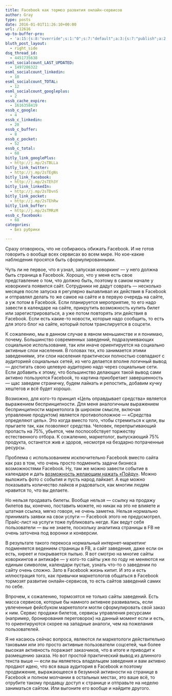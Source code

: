```yaml
---
title: Facebook как тормоз развития онлайн-сервисов
author: Gray
type: posts
date: 2016-01-01T11:26:10+00:00
url: /12616
wp-to-buffer-pro:
  - 'a:15:{s:8:"override";s:1:"0";s:7:"default";a:3:{s:7:"publish";a:2:{s:7:"enabled";s:1:"1";s:6:"status";a:1:{i:0;a:7:{s:5:"image";s:1:"1";s:11:"sub_profile";i:0;s:7:"message";s:13:"{title} {url}";s:8:"schedule";s:12:"queue_bottom";s:4:"days";s:1:"0";s:5:"hours";s:1:"0";s:7:"minutes";s:1:"0";}}}s:6:"update";a:1:{s:6:"status";a:1:{i:0;a:7:{s:5:"image";s:1:"0";s:11:"sub_profile";i:0;s:7:"message";s:27:"Updated Post: {title} {url}";s:8:"schedule";s:12:"queue_bottom";s:4:"days";s:1:"0";s:5:"hours";s:1:"0";s:7:"minutes";s:1:"0";}}}s:10:"conditions";a:1:{s:8:"post_tag";s:0:"";}}s:24:"530daa0d7e66d33475000043";a:3:{s:7:"publish";a:1:{s:6:"status";a:1:{i:0;a:7:{s:5:"image";s:1:"0";s:11:"sub_profile";i:0;s:7:"message";s:0:"";s:8:"schedule";s:12:"queue_bottom";s:4:"days";s:1:"0";s:5:"hours";s:1:"0";s:7:"minutes";s:1:"0";}}}s:6:"update";a:1:{s:6:"status";a:1:{i:0;a:7:{s:5:"image";s:1:"0";s:11:"sub_profile";i:0;s:7:"message";s:0:"";s:8:"schedule";s:12:"queue_bottom";s:4:"days";s:1:"0";s:5:"hours";s:1:"0";s:7:"minutes";s:1:"0";}}}s:10:"conditions";a:1:{s:8:"post_tag";s:0:"";}}s:24:"5559ad520fc54cee1e8b4567";a:3:{s:7:"publish";a:1:{s:6:"status";a:1:{i:0;a:7:{s:5:"image";s:1:"0";s:11:"sub_profile";i:0;s:7:"message";s:0:"";s:8:"schedule";s:12:"queue_bottom";s:4:"days";s:1:"0";s:5:"hours";s:1:"0";s:7:"minutes";s:1:"0";}}}s:6:"update";a:1:{s:6:"status";a:1:{i:0;a:7:{s:5:"image";s:1:"0";s:11:"sub_profile";i:0;s:7:"message";s:0:"";s:8:"schedule";s:12:"queue_bottom";s:4:"days";s:1:"0";s:5:"hours";s:1:"0";s:7:"minutes";s:1:"0";}}}s:10:"conditions";a:1:{s:8:"post_tag";s:0:"";}}s:24:"5559ae040fc54c3a208b4567";a:3:{s:7:"publish";a:1:{s:6:"status";a:1:{i:0;a:7:{s:5:"image";s:1:"0";s:11:"sub_profile";i:0;s:7:"message";s:0:"";s:8:"schedule";s:12:"queue_bottom";s:4:"days";s:1:"0";s:5:"hours";s:1:"0";s:7:"minutes";s:1:"0";}}}s:6:"update";a:1:{s:6:"status";a:1:{i:0;a:7:{s:5:"image";s:1:"0";s:11:"sub_profile";i:0;s:7:"message";s:0:"";s:8:"schedule";s:12:"queue_bottom";s:4:"days";s:1:"0";s:5:"hours";s:1:"0";s:7:"minutes";s:1:"0";}}}s:10:"conditions";a:1:{s:8:"post_tag";s:0:"";}}s:24:"5559ae1e0fc54c29208b4569";a:3:{s:7:"publish";a:1:{s:6:"status";a:1:{i:0;a:7:{s:5:"image";s:1:"0";s:11:"sub_profile";i:0;s:7:"message";s:0:"";s:8:"schedule";s:12:"queue_bottom";s:4:"days";s:1:"0";s:5:"hours";s:1:"0";s:7:"minutes";s:1:"0";}}}s:6:"update";a:1:{s:6:"status";a:1:{i:0;a:7:{s:5:"image";s:1:"0";s:11:"sub_profile";i:0;s:7:"message";s:0:"";s:8:"schedule";s:12:"queue_bottom";s:4:"days";s:1:"0";s:5:"hours";s:1:"0";s:7:"minutes";s:1:"0";}}}s:10:"conditions";a:1:{s:8:"post_tag";s:0:"";}}s:24:"55b23a2b474329b366ad5931";a:3:{s:7:"publish";a:1:{s:6:"status";a:1:{i:0;a:7:{s:5:"image";s:1:"0";s:11:"sub_profile";i:0;s:7:"message";s:23:"New Post: {title} {url}";s:8:"schedule";s:12:"queue_bottom";s:4:"days";s:1:"0";s:5:"hours";s:1:"0";s:7:"minutes";s:1:"0";}}}s:6:"update";a:1:{s:6:"status";a:1:{i:0;a:7:{s:5:"image";s:1:"0";s:11:"sub_profile";i:0;s:7:"message";s:23:"New Post: {title} {url}";s:8:"schedule";s:12:"queue_bottom";s:4:"days";s:1:"0";s:5:"hours";s:1:"0";s:7:"minutes";s:1:"0";}}}s:10:"conditions";a:1:{s:8:"post_tag";s:0:"";}}s:24:"55b23a44474329f162ad5939";a:3:{s:7:"publish";a:1:{s:6:"status";a:1:{i:0;a:7:{s:5:"image";s:1:"0";s:11:"sub_profile";i:0;s:7:"message";s:23:"New Post: {title} {url}";s:8:"schedule";s:12:"queue_bottom";s:4:"days";s:1:"0";s:5:"hours";s:1:"0";s:7:"minutes";s:1:"0";}}}s:6:"update";a:1:{s:6:"status";a:1:{i:0;a:7:{s:5:"image";s:1:"0";s:11:"sub_profile";i:0;s:7:"message";s:23:"New Post: {title} {url}";s:8:"schedule";s:12:"queue_bottom";s:4:"days";s:1:"0";s:5:"hours";s:1:"0";s:7:"minutes";s:1:"0";}}}s:10:"conditions";a:1:{s:8:"post_tag";s:0:"";}}s:24:"4eb3e9e6512f7eb575000000";a:4:{s:7:"enabled";s:1:"1";s:7:"publish";a:1:{s:6:"status";a:1:{i:0;a:7:{s:5:"image";s:1:"0";s:11:"sub_profile";i:0;s:7:"message";s:0:"";s:8:"schedule";s:12:"queue_bottom";s:4:"days";s:1:"0";s:5:"hours";s:1:"0";s:7:"minutes";s:1:"0";}}}s:6:"update";a:1:{s:6:"status";a:1:{i:0;a:7:{s:5:"image";s:1:"0";s:11:"sub_profile";i:0;s:7:"message";s:0:"";s:8:"schedule";s:12:"queue_bottom";s:4:"days";s:1:"0";s:5:"hours";s:1:"0";s:7:"minutes";s:1:"0";}}}s:10:"conditions";a:1:{s:8:"post_tag";s:0:"";}}s:24:"505c4e6d1b81f6966a000022";a:3:{s:7:"publish";a:1:{s:6:"status";a:1:{i:0;a:7:{s:5:"image";s:1:"0";s:11:"sub_profile";i:0;s:7:"message";s:0:"";s:8:"schedule";s:12:"queue_bottom";s:4:"days";s:1:"0";s:5:"hours";s:1:"0";s:7:"minutes";s:1:"0";}}}s:6:"update";a:1:{s:6:"status";a:1:{i:0;a:7:{s:5:"image";s:1:"0";s:11:"sub_profile";i:0;s:7:"message";s:0:"";s:8:"schedule";s:12:"queue_bottom";s:4:"days";s:1:"0";s:5:"hours";s:1:"0";s:7:"minutes";s:1:"0";}}}s:10:"conditions";a:1:{s:8:"post_tag";s:0:"";}}s:24:"000000000000000000025630";a:4:{s:7:"enabled";s:1:"1";s:7:"publish";a:1:{s:6:"status";a:1:{i:0;a:7:{s:5:"image";s:1:"0";s:11:"sub_profile";i:0;s:7:"message";s:0:"";s:8:"schedule";s:12:"queue_bottom";s:4:"days";s:1:"0";s:5:"hours";s:1:"0";s:7:"minutes";s:1:"0";}}}s:6:"update";a:1:{s:6:"status";a:1:{i:0;a:7:{s:5:"image";s:1:"0";s:11:"sub_profile";i:0;s:7:"message";s:0:"";s:8:"schedule";s:12:"queue_bottom";s:4:"days";s:1:"0";s:5:"hours";s:1:"0";s:7:"minutes";s:1:"0";}}}s:10:"conditions";a:1:{s:8:"post_tag";s:0:"";}}s:24:"52299b3a6771caf57c000000";a:4:{s:7:"enabled";s:1:"1";s:7:"publish";a:1:{s:6:"status";a:1:{i:0;a:7:{s:5:"image";s:1:"0";s:11:"sub_profile";i:0;s:7:"message";s:0:"";s:8:"schedule";s:12:"queue_bottom";s:4:"days";s:1:"0";s:5:"hours";s:1:"0";s:7:"minutes";s:1:"0";}}}s:6:"update";a:1:{s:6:"status";a:1:{i:0;a:7:{s:5:"image";s:1:"0";s:11:"sub_profile";i:0;s:7:"message";s:0:"";s:8:"schedule";s:12:"queue_bottom";s:4:"days";s:1:"0";s:5:"hours";s:1:"0";s:7:"minutes";s:1:"0";}}}s:10:"conditions";a:1:{s:8:"post_tag";s:0:"";}}s:24:"5277fb456f9ada80020001f3";a:4:{s:7:"enabled";s:1:"1";s:7:"publish";a:1:{s:6:"status";a:1:{i:0;a:7:{s:5:"image";s:1:"0";s:11:"sub_profile";i:0;s:7:"message";s:0:"";s:8:"schedule";s:12:"queue_bottom";s:4:"days";s:1:"0";s:5:"hours";s:1:"0";s:7:"minutes";s:1:"0";}}}s:6:"update";a:1:{s:6:"status";a:1:{i:0;a:7:{s:5:"image";s:1:"0";s:11:"sub_profile";i:0;s:7:"message";s:0:"";s:8:"schedule";s:12:"queue_bottom";s:4:"days";s:1:"0";s:5:"hours";s:1:"0";s:7:"minutes";s:1:"0";}}}s:10:"conditions";a:1:{s:8:"post_tag";s:0:"";}}s:24:"52cfc979d35725695300000c";a:3:{s:7:"publish";a:1:{s:6:"status";a:1:{i:0;a:7:{s:5:"image";s:1:"0";s:11:"sub_profile";i:0;s:7:"message";s:0:"";s:8:"schedule";s:12:"queue_bottom";s:4:"days";s:1:"0";s:5:"hours";s:1:"0";s:7:"minutes";s:1:"0";}}}s:6:"update";a:1:{s:6:"status";a:1:{i:0;a:7:{s:5:"image";s:1:"0";s:11:"sub_profile";i:0;s:7:"message";s:0:"";s:8:"schedule";s:12:"queue_bottom";s:4:"days";s:1:"0";s:5:"hours";s:1:"0";s:7:"minutes";s:1:"0";}}}s:10:"conditions";a:1:{s:8:"post_tag";s:0:"";}}s:24:"52cfc9f1d357255053000025";a:3:{s:7:"publish";a:1:{s:6:"status";a:1:{i:0;a:7:{s:5:"image";s:1:"0";s:11:"sub_profile";i:0;s:7:"message";s:0:"";s:8:"schedule";s:12:"queue_bottom";s:4:"days";s:1:"0";s:5:"hours";s:1:"0";s:7:"minutes";s:1:"0";}}}s:6:"update";a:1:{s:6:"status";a:1:{i:0;a:7:{s:5:"image";s:1:"0";s:11:"sub_profile";i:0;s:7:"message";s:0:"";s:8:"schedule";s:12:"queue_bottom";s:4:"days";s:1:"0";s:5:"hours";s:1:"0";s:7:"minutes";s:1:"0";}}}s:10:"conditions";a:1:{s:8:"post_tag";s:0:"";}}}'
bluth_post_layout:
  - right_side
dsq_thread_id:
  - 4451735638
esml_socialcount_LAST_UPDATED:
  - 1497286322
esml_socialcount_linkedin:
  - 10
esml_socialcount_TOTAL:
  - 12
esml_socialcount_googleplus:
  - 2
essb_cache_expire:
  - 1616358419
essb_c_google:
  - 4
essb_c_linkedin:
  - 20
essb_c_buffer:
  - 8
essb_c_pocket:
  - 52
essb_c_total:
  - 68
bitly_link_googlePlus:
  - http://j.mp/2sTBLLa
bitly_link_twitter:
  - http://j.mp/2sTEgNs
bitly_link_facebook:
  - http://j.mp/2sTEh3Y
bitly_link_linkedIn:
  - http://j.mp/2sTDvnS
bitly_link_pocket:
  - http://j.mp/2sTEhRw
bitly_link_buffer:
  - http://j.mp/2sTMRzM
essb_c_facebook:
  - 68
categories:
  - Без рубрики

---
```








Сразу оговорюсь, что не собираюсь обижать Facebook. И не готов говорить о вообще всех сервисах во всем мире. Но кое-какие наблюдения просятся быть сформулированными.

Чуть ли не первое, что я узнал, запуская коворкинг — у него должна быть страница в Facebook. Хорошо, что у меня есть свое представление о том, что должно быть, поэтому в самом начале у коворкинга появился сайт. Сотрудники не дадут соврать — несколько месяцев после запуска я регулярно вылавливал их действия в Facebook и отправлял делать то же самое на сайте и в первую очередь на сайте, а уж потом в Facebook. Если планируется мероприятие, то его надо завести в календаре на сайте, прикрутить возможность купить билет или зарегистрироваться, а уже потом повторять эти действия в Facebook. Если есть какие-то новости, которые надо сообщить, то есть для этого блог на сайте, который потом транслируется в соцсети.

К сожалению, мы в данном случае в явном меньшинстве и я понимаю, почему. Большинство современных заведений, подразумевающих социальное использование, так или иначе ориентируется на социально активные слои населения. В головах тех, кто занимается этими заведениями, эти слои населения практически полностью совпадают с аудиторией социальных сетей, из чего делается вполне логичный вывод — достигать свою целевую аудиторию надо через социальные сети. Если добавить к этому, что большинство делающих такой вывод сами активно пользуются Facebook, то картина приобретает завершенность — щас заведем страничку, будем лайкать и репостить, добавим кучку хештегов и всё будет хорошо.

Возможно, для кого-то принцип &#171;Цель оправдывает средства&#187; является выражением беспринципности. Для меня аналогичным выражением беспринципности маркетолога (в широком смысле, включая управление продуктом) является противоположное — &#171;Средства определяют цель&#187;. Это когда вместо того, чтобы стремиться к цели, вы прыгаете так, как позволяют средства. Человек, перепрыгивающий пропасть на 75%, убьется, чем поспособствует торжеству естественного отбора. К сожалению, маркетолог, выпускающий 75% продукта, останется жив и здоров, несмотря на бездарно потраченные ресурсы.

Проблема с использованием исключительно Facebook вместо сайта как раз в том, что очень просто подменить задачи бизнеса возможностями Facebook. Ну, там же можно завести событие в календаре и дать [возможность желающим нажать &#171;Пойду&#187;][1]. Можно выложить фото с события и пусть народ лайкает. А еще можно показывать количество лайков и радоваться, как многим людям нравится то, что вы делаете.

Но нельзя продавать билеты. Вообще нельзя — ссылку на продажу билетов вы, конечно, поставить можете, но никак на это не влияете и штатная ссылка, мягко говоря, не очень заметна. Нельзя нормально принимать заявки на свои услуги — Facebook этого не предусмотрел. Прайс-лист на услуги тоже публиковать негде. Как ведут себя пользователи — вы не знаете, поскольку аналитика страницы в FB не очень заточена под воронки и конверсии.

В результате такого перекоса нормальный интернет-маркетинг подменяется ведением страницы в FB, а сайт заведения, даже если он есть, хиреет и покрывается пылью. Я вот смотрю на многие сайты коворкингов и антикафе — у кого-то сайты уже по году не меняются ни единым символом, календари пустые, узнать что-то о заведении по сайту очень сложно. Зато в Facebook жизнь кипит. И это и есть иллюстрация того, как привычки маркетологов общаться в Facebook тормозят развитие онлайн-сервисов, то есть сайтов заведений самих по себе.

Впрочем, к сожалению, тормозятся не только сайты заведений. Есть масса сервисов, которые бы намного активнее развивались, если увлеченные фейсбуком маркетологи могли сформулировать свой заказ к ним. Сервис продажи билетов, сервисы управления ресурсами (например, бронирования переговорок) на данный момент если и есть, то ориентируются скорее на западные аналоги, чем на пожелания пользователей.

Я не касаюсь сейчас вопроса, являются ли маркетологи действительно таковыми или это просто активные пользователи соцсетей, чья более высокая активность поражает заказчиков, что в итоге и приводит к размещению заказа. Но вот простой практический вывод из длинного текста выше — если вы являетесь владельцем заведения и вам активно продают идею, что вся ваша аудитория в Facebook и поэтому продвижение, выражающееся в безумной активности на странице в Facebook и полном молчании в остальных местах, это ваше всё, то отрубите такому продавцу доступ к странице и отправьте на неделю заниматься сайтом. Или выгоните его вообще и найдите другого.

 [1]: http://blognot.co/12505